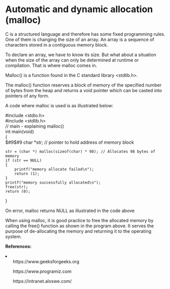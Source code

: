 <h1>Automatic and dynamic allocation (malloc)</h1>
<p>C is a structured language and therefore has some fixed programming rules. One of them is changing the size of an array. An array is a        sequence of characters stored in a contiguous memory block.</p>
<p>To declare an array, we have to know its size. But what about a situation when the size of the array can only be determined at runtime or     compilation. That is where malloc comes in.</p>
<p>Malloc() is a function found in the C standard library &ltstdlib.h&gt.<br>
<p>The malloc() function reserves a block of memory of the specified number of bytes from the heap and returns a void pointer which can be casted into pointers of any form.</p>
<p>A code where malloc is used is as illustrated below:</p>
<p>
#include &ltstdio.h&gt<br>
#include &ltstdlib.h&gt<br>
// main - explaining malloc()<br>
int main(void)<br>
{<br>$#9$#9
    char *str; // pointer to hold address of memory block

    str = (char *) malloc(sizeof(char) * 98); // Allocates 98 bytes of memory
    if (str == NULL)
    {
        printf("memory allocate failed\n");
        return (1);
    }
    printf("memory successfully allocated\n");
    free(str);
    return (0);
}
</p>
<p>On error, malloc returns NULL as illustrated in the code above<br>
<p>When using malloc, it is good practice to free the allocated memory by calling the free() function as shown in the program above. It serves   the purpose of de-allocating the memory and returning it to the operating system.</p>
<p><b>References:</b></p>
<li>
<ul>https://www.geeksforgeeks.org</ul>
<ul>https://www.programiz.com</ul>
<ul>https://intranet.alxswe.com/</ul>
</li>

